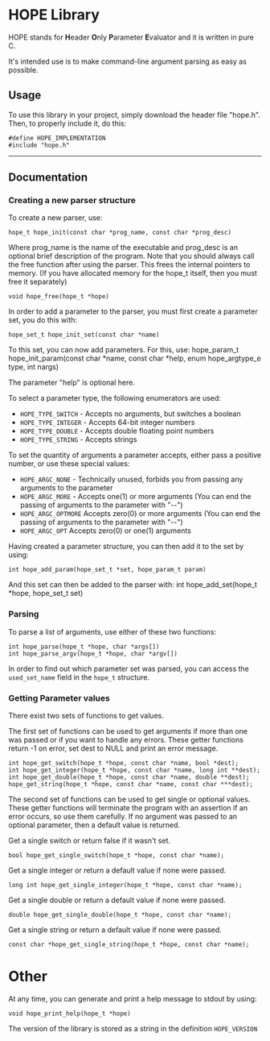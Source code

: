 # HOPE Library
HOPE stands for **H**eader **O**nly **P**arameter **E**valuator and it is written in pure C.

It's intended use is to make command-line argument parsing as easy as possible.

## Usage
To use this library in your project, simply download the header file "hope.h". Then, to properly include it, do this:

    #define HOPE_IMPLEMENTATION
    #include "hope.h"

---
## Documentation

### Creating a new parser structure

To create a new parser, use:

    hope_t hope_init(const char *prog_name, const char *prog_desc)

Where prog_name is the name of the executable and prog_desc is an optional brief description of the program. Note that you should always call the free function after using the parser. This frees the internal pointers to memory. (If you have allocated memory for the hope_t itself, then you must free it separately)

    void hope_free(hope_t *hope)

In order to add a parameter to the parser, you must first create a parameter set, you do this with:

    hope_set_t hope_init_set(const char *name)

To this set, you can now add parameters. For this, use:
    hope_param_t hope_init_param(const char *name, const char *help, enum hope_argtype_e type, int nargs)

The parameter "help" is optional here.

To select a parameter type, the following enumerators are used:

  - `HOPE_TYPE_SWITCH` - Accepts no arguments, but switches a boolean
  - `HOPE_TYPE_INTEGER` - Accepts 64-bit integer numbers
  - `HOPE_TYPE_DOUBLE` - Accepts double floating point numbers
  - `HOPE_TYPE_STRING` - Accepts strings

To set the quantity of arguments a parameter accepts, either pass a positive number, or use these special values:

  - `HOPE_ARGC_NONE` - Technically unused, forbids you from passing any arguments to the parameter
  - `HOPE_ARGC_MORE` - Accepts one(1) or more arguments (You can end the passing of arguments to the parameter with "--")
  - `HOPE_ARGC_OPTMORE` Accepts zero(0) or more arguments (You can end the passing of arguments to the parameter with "--")
  - `HOPE_ARGC_OPT` Accepts zero(0) or one(1) arguments

Having created a parameter structure, you can then add it to the set by using:

    int hope_add_param(hope_set_t *set, hope_param_t param)

And this set can then be added to the parser with:
    int hope_add_set(hope_t *hope, hope_set_t set)

### Parsing

To parse a list of arguments, use either of these two functions:

    int hope_parse(hope_t *hope, char *args[])
    int hope_parse_argv(hope_t *hope, char *argv[])

In order to find out which parameter set was parsed, you can access the `used_set_name` field in the `hope_t` structure.

### Getting Parameter values

There exist two sets of functions to get values.

The first set of functions can be used to get arguments if more than one was passed or if you want to handle any errors. These getter functions return -1 on error, set dest to NULL and print an error message.

    int hope_get_switch(hope_t *hope, const char *name, bool *dest);
    int hope_get_integer(hope_t *hope, const char *name, long int **dest);
    int hope_get_double(hope_t *hope, const char *name, double **dest);
    hope_get_string(hope_t *hope, const char *name, const char ***dest);

The second set of functions can be used to get single or optional values. These getter functions will terminate the program with an assertion if an error occurs, so use them carefully. If no argument was passed to an optional parameter, then a default value is returned.


Get a single switch or return false if it wasn't set.
    
    bool hope_get_single_switch(hope_t *hope, const char *name);
Get a single integer or return a default value if none were passed.
    
    long int hope_get_single_integer(hope_t *hope, const char *name);
Get a single double or return a default value if none were passed.
    
    double hope_get_single_double(hope_t *hope, const char *name);
Get a single string or return a default value if none were passed.
    
    const char *hope_get_single_string(hope_t *hope, const char *name);

# Other

At any time, you can generate and print a help message to stdout by using:

    void hope_print_help(hope_t *hope)

The version of the library is stored as a string in the definition `HOPE_VERSION`
